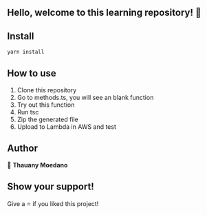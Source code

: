 ## Hello, welcome to this learning repository! 👋


## Install

```sh
yarn install 
```

## How to use

1. Clone this repository
2. Go to methods.ts, you will see an blank function
3. Try out this function
4. Run tsc
5. Zip the generated file
6. Upload to Lambda in AWS and test

## Author

👤 **Thauany Moedano**


## Show your support!

Give a ⭐️ if you liked this project!
